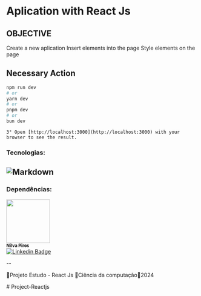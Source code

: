 #  Aplication with React Js



## OBJECTIVE
Create a new aplication
Insert elements into the page
Style elements on the page

## Necessary Action
    
```bash
npm run dev
# or
yarn dev
# or
pnpm dev
# or
bun dev
```

    3° Open [http://localhost:3000](http://localhost:3000) with your browser to see the result.
    
### Tecnologias:
![Markdown](https://img.shields.io/badge/Markdown-000000?style=for-the-badge&logo=markdown&logoColor=white)
--
### Dependências:

[<img src="https://avatars.githubusercontent.com/u/71607298?v=4" width=115><br><sub>**Nilva Pires**</sub>](https://github.com/nilva2020)    
[![Linkedin Badge](https://img.shields.io/badge/-LinkedIn-blue?style=flat-square&logo=Linkedin&logoColor=white&link=https://www.linkedin.com/in/nilva-pires/)](https://www.linkedin.com/in/nilva-pires/)

--
<p text-align="center">🔸Projeto Estudo - React Js 🔸Ciência da computação🔸2024</p>#   P r o j e c t - R e a c t j s  
 